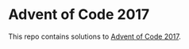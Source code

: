 # Advent of Code 2017
This repo contains solutions to [Advent of Code 2017](http://adventofcode.com/2017).

